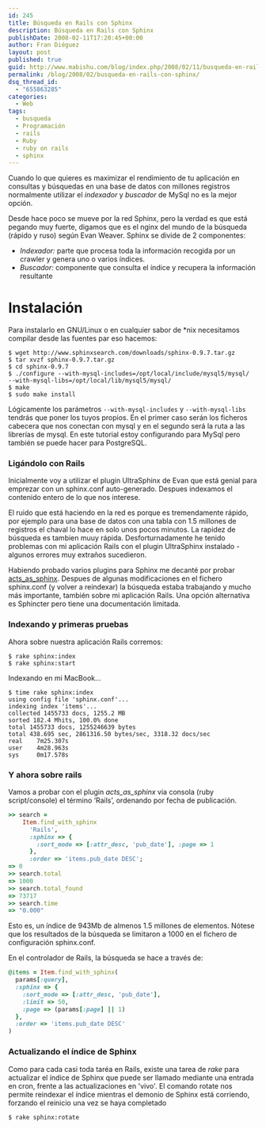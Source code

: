 ```yaml
---
id: 245
title: Búsqueda en Rails con Sphinx
description: Búsqueda en Rails con Sphinx
publishDate: 2008-02-11T17:20:45+00:00
author: Fran Diéguez
layout: post
published: true
guid: http://www.mabishu.com/blog/index.php/2008/02/11/busqueda-en-rails-con-sphinx/
permalink: /blog/2008/02/busqueda-en-rails-con-sphinx/
dsq_thread_id:
  - "655863285"
categories:
  - Web
tags:
  - busqueda
  - Programación
  - rails
  - Ruby
  - ruby on rails
  - sphinx
---
```

Cuando lo que quieres es maximizar el rendimiento de tu aplicación en consultas y búsquedas en una base de datos con millones registros normalmente utilizar el *indexador* y *buscador* de MySql no es la mejor opción.

Desde hace poco se mueve por la red Sphinx, pero la verdad es que está pegando muy fuerte, digamos que es el nginx del mundo de la búsqueda (rápido y ruso) según Evan Weaver.
Sphinx se divide de 2 componentes:

* *Indexador:* parte que procesa toda la información recogida por un crawler y genera uno o varios índices.
* *Buscador:* componente que consulta el índice y recupera la información resultante

# Instalación

Para instalarlo en GNU/Linux o en cualquier sabor de *nix necesitamos compilar desde las fuentes par eso hacemos:

```shell
$ wget http://www.sphinxsearch.com/downloads/sphinx-0.9.7.tar.gz
$ tar xvzf sphinx-0.9.7.tar.gz
$ cd sphinx-0.9.7
$ ./configure --with-mysql-includes=/opt/local/include/mysql5/mysql/
--with-mysql-libs=/opt/local/lib/mysql5/mysql/
$ make
$ sudo make install
```

Lógicamente los parámetros `--with-mysql-includes` y `--with-mysql-libs` tendrás que poner los tuyos propios. En el primer caso serán los ficheros cabecera que nos conectan con mysql y en el segundo será la ruta a las librerías de mysql.
En este tutorial estoy configurando para MySql pero también se puede hacer para PostgreSQL.

### Ligándolo con Rails

Inicialmente voy a utilizar el plugin UltraSphinx de Evan que está genial para emprezar con un sphinx.conf auto-generado. Despues indexamos el contenido entero de lo que nos interese.

El ruido que está haciendo en la red es porque es tremendamente rápido, por ejemplo para una base de datos con una tabla con 1.5 millones de registros el chaval lo hace en solo unos pocos minutos. La rapidez de búsqueda es tambien muuy rápida. Desforturnadamente he tenido problemas con mi aplicación Rails con el plugin UltraSphinx instalado - algunos errores muy extraños sucedieron.

Habiendo probado varios plugins para Sphinx me decanté por probar <a title="Acts as sphinx plugin gem" href="http://www.datanoise.com/articles/2007/3/23/acts_as_sphinx-plugin">acts_as_sphinx</a>. Despues de algunas modificaciones en el fichero sphinx.conf (y volver a reindexar) la búsqueda estaba trabajando y mucho más importante, también sobre mi aplicación Rails. Una opción alternativa es Sphincter pero tiene una documentación limitada.
### Indexando y primeras pruebas

Ahora sobre nuestra aplicación Rails corremos:

```shell
$ rake sphinx:index
$ rake sphinx:start
```

Indexando en mi MacBook…

```shell
$ time rake sphinx:index
using config file 'sphinx.conf'...
indexing index 'items'...
collected 1455733 docs, 1255.2 MB
sorted 182.4 Mhits, 100.0% done
total 1455733 docs, 1255246639 bytes
total 438.695 sec, 2861316.50 bytes/sec, 3318.32 docs/sec
real    7m25.307s
user    4m28.963s
sys     0m17.578s
```

### Y ahora sobre rails

Vamos a probar con el plugin <em>acts_as_sphinx</em> via consola (ruby script/console) el término ‘Rails’, ordenando por fecha de publicación.

```ruby
>> search =
    Item.find_with_sphinx
      'Rails',
      :sphinx => {
        :sort_mode => [:attr_desc, 'pub_date'], :page => 1
      },
      :order => 'items.pub_date DESC';
=> 0
>> search.total
=> 1000
>> search.total_found
=> 73717
>> search.time
=> "0.000"
```

Esto es, un índice de 943Mb de almenos 1.5 millones de elementos. Nótese que los resultados de la búsqueda se limitaron a 1000 en el fichero de configuración sphinx.conf.

En el controlador de Rails, la búsqueda se hace a través de:

```ruby
@items = Item.find_with_sphinx(
  params[:query],
  :sphinx => {
    :sort_mode => [:attr_desc, 'pub_date'],
    :limit => 50,
    :page => (params[:page] || 1)
  },
  :order => 'items.pub_date DESC'
)
```

### Actualizando el índice de Sphinx

Como para cada casi toda taréa en Rails, existe una tarea de _rake_ para actualizar el índice de Sphinx que puede ser llamado mediante una entrada en cron, frente a las actualizaciones en 'vivo'.
El comando rotate nos permite reindexar el índice mientras el demonio de Sphinx está corriendo, forzando el reinicio una vez se haya completado

```shell
$ rake sphinx:rotate
```
